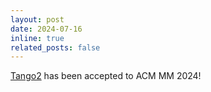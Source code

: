 ```yaml
---
layout: post
date: 2024-07-16
inline: true
related_posts: false
---
```


[Tango2](https://tango2-web.github.io/) has been accepted to ACM MM 2024!
